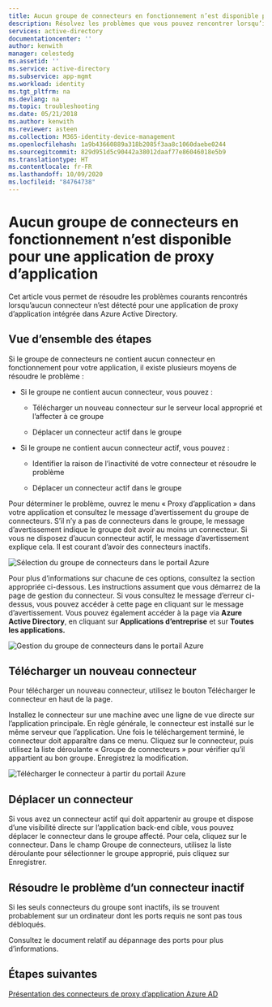 ```yaml
---
title: Aucun groupe de connecteurs en fonctionnement n’est disponible pour une application de proxy d’application
description: Résolvez les problèmes que vous pouvez rencontrer lorsqu’il n’y a aucun connecteur en fonctionnement dans un groupe de connecteurs pour votre application avec le proxy d’application Azure AD
services: active-directory
documentationcenter: ''
author: kenwith
manager: celestedg
ms.assetid: ''
ms.service: active-directory
ms.subservice: app-mgmt
ms.workload: identity
ms.tgt_pltfrm: na
ms.devlang: na
ms.topic: troubleshooting
ms.date: 05/21/2018
ms.author: kenwith
ms.reviewer: asteen
ms.collection: M365-identity-device-management
ms.openlocfilehash: 1a9b43660889a318b2085f3aa8c1060daebe0244
ms.sourcegitcommit: 829d951d5c90442a38012daaf77e86046018e5b9
ms.translationtype: HT
ms.contentlocale: fr-FR
ms.lasthandoff: 10/09/2020
ms.locfileid: "84764738"
---
```

# <a name="no-working-connector-group-found-for-an-application-proxy-application"></a>Aucun groupe de connecteurs en fonctionnement n’est disponible pour une application de proxy d’application

Cet article vous permet de résoudre les problèmes courants rencontrés lorsqu’aucun connecteur n’est détecté pour une application de proxy d’application intégrée dans Azure Active Directory.

## <a name="overview-of-steps"></a>Vue d’ensemble des étapes
Si le groupe de connecteurs ne contient aucun connecteur en fonctionnement pour votre application, il existe plusieurs moyens de résoudre le problème :

-   Si le groupe ne contient aucun connecteur, vous pouvez :

    -   Télécharger un nouveau connecteur sur le serveur local approprié et l’affecter à ce groupe

    -   Déplacer un connecteur actif dans le groupe

-   Si le groupe ne contient aucun connecteur actif, vous pouvez :

    -   Identifier la raison de l’inactivité de votre connecteur et résoudre le problème

    -   Déplacer un connecteur actif dans le groupe

Pour déterminer le problème, ouvrez le menu « Proxy d’application » dans votre application et consultez le message d’avertissement du groupe de connecteurs. S’il n’y a pas de connecteurs dans le groupe, le message d’avertissement indique le groupe doit avoir au moins un connecteur. Si vous ne disposez d’aucun connecteur actif, le message d’avertissement explique cela. Il est courant d’avoir des connecteurs inactifs. 

   ![Sélection du groupe de connecteurs dans le portail Azure](./media/application-proxy-connectivity-no-working-connector/no-active-connector.png)

Pour plus d’informations sur chacune de ces options, consultez la section appropriée ci-dessous. Les instructions assument que vous démarrez de la page de gestion du connecteur. Si vous consultez le message d’erreur ci-dessus, vous pouvez accéder à cette page en cliquant sur le message d’avertissement. Vous pouvez également accéder à la page via **Azure Active Directory**, en cliquant sur **Applications d’entreprise** et sur **Toutes les applications.**

   ![Gestion du groupe de connecteurs dans le portail Azure](./media/application-proxy-connectivity-no-working-connector/app-proxy.png)

## <a name="download-a-new-connector"></a>Télécharger un nouveau connecteur

Pour télécharger un nouveau connecteur, utilisez le bouton Télécharger le connecteur en haut de la page.

Installez le connecteur sur une machine avec une ligne de vue directe sur l’application principale. En règle générale, le connecteur est installé sur le même serveur que l’application. Une fois le téléchargement terminé, le connecteur doit apparaître dans ce menu. Cliquez sur le connecteur, puis utilisez la liste déroulante « Groupe de connecteurs » pour vérifier qu’il appartient au bon groupe. Enregistrez la modification.

   ![Télécharger le connecteur à partir du portail Azure](./media/application-proxy-connectivity-no-working-connector/download-connector.png)
   
## <a name="move-an-active-connector"></a>Déplacer un connecteur

Si vous avez un connecteur actif qui doit appartenir au groupe et dispose d’une visibilité directe sur l’application back-end cible, vous pouvez déplacer le connecteur dans le groupe affecté. Pour cela, cliquez sur le connecteur. Dans le champ Groupe de connecteurs, utilisez la liste déroulante pour sélectionner le groupe approprié, puis cliquez sur Enregistrer.

## <a name="resolve-an-inactive-connector"></a>Résoudre le problème d’un connecteur inactif

Si les seuls connecteurs du groupe sont inactifs, ils se trouvent probablement sur un ordinateur dont les ports requis ne sont pas tous débloqués.

Consultez le document relatif au dépannage des ports pour plus d’informations.

## <a name="next-steps"></a>Étapes suivantes
[Présentation des connecteurs de proxy d’application Azure AD](application-proxy-connectors.md)


